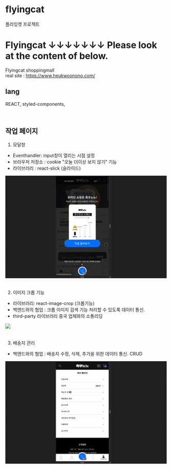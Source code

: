 # flyingcat
플라잉캣 프로젝트

# Flyingcat ↓↓↓↓↓↓↓ Please look at the content of below.
 Flyingcat shoppingmall <br>
 real site : https://www.heukwoonono.com/
## lang
REACT, styled-components,

<br>

## 작업 페이지
1. 모달창
- Eventhandler: input창이 열리는 시점 설정
- 브라우저 저장소 : cookie "오늘 더이상 보지 않기" 기능
- 라이브러리 : react-slick (슬라이드)
<img src='https://raw.githubusercontent.com/Lee-ji-soo/flyingcat/main/gif/hw1.gif'/>
<br>
<br>

2. 이미지 크롭 기능
- 라이브러리: react-image-crop (크롭기능)
- 백엔드와의 협업 : 크롭 이미지 검색 기능 처리할 수 있도록 데이터 통신.
- third-party 라이브러리 중국 업체와의 소통리딩
<img src='https://raw.githubusercontent.com/Lee-ji-soo/flyingcat/main/gif/hw2.gif'/>
<br>
<br>

3. 배송지 관리
- 백엔드와의 협업 : 배송지 수정, 삭제, 추가을 위한 데이터 통신. CRUD
<img src='https://raw.githubusercontent.com/Lee-ji-soo/flyingcat/main/gif/hw4.gif'/>
<br>
<br>
